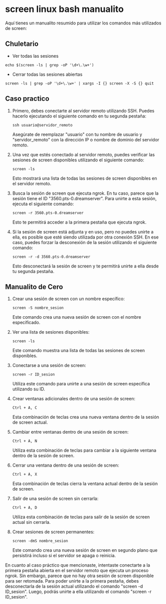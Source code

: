 # screen linux bash manualito

Aquí tienes un manualito resumido para utilizar los comandos más utilizados de screen:

## Chuletario

* Ver todas las sesiones

```shell
echo $(screen -ls | grep -oP '\d+\.\w+')
```

* Cerrar todas las sesiones abiertas

```shell
screen -ls | grep -oP '\d+\.\w+' | xargs -I {} screen -X -S {} quit
```

## Caso practico

1. Primero, debes conectarte al servidor remoto utilizando SSH. Puedes hacerlo ejecutando el siguiente comando en tu segunda pestaña:
   
   ```
   ssh usuario@servidor_remoto
   ```
   
   Asegúrate de reemplazar "usuario" con tu nombre de usuario y "servidor_remoto" con la dirección IP o nombre de dominio del servidor remoto.

2. Una vez que estés conectado al servidor remoto, puedes verificar las sesiones de screen disponibles utilizando el siguiente comando:
   
   ```
   screen -ls
   ```
   
   Esto mostrará una lista de todas las sesiones de screen disponibles en el servidor remoto.

3. Busca la sesión de screen que ejecuta ngrok. En tu caso, parece que la sesión tiene el ID "3560.pts-0.dreamserver". Para unirte a esta sesión, ejecuta el siguiente comando:
   
   ```
   screen -r 3560.pts-0.dreamserver
   ```
   
   Esto te permitirá acceder a la primera pestaña que ejecuta ngrok.

4. Si la sesión de screen está adjunta y en uso, pero no puedes unirte a ella, es posible que esté siendo utilizada por otra conexión SSH. En ese caso, puedes forzar la desconexión de la sesión utilizando el siguiente comando:
   
   ```
   screen -r -d 3560.pts-0.dreamserver
   ```
   
   Esto desconectará la sesión de screen y te permitirá unirte a ella desde tu segunda pestaña.

## Manualito de Cero

1. Crear una sesión de screen con un nombre específico:
   
   ```
   screen -S nombre_sesion
   ```
   
   Este comando crea una nueva sesión de screen con el nombre especificado.

2. Ver una lista de sesiones disponibles:
   
   ```
   screen -ls
   ```
   
   Este comando muestra una lista de todas las sesiones de screen disponibles.

3. Conectarse a una sesión de screen:
   
   ```
   screen -r ID_sesion
   ```
   
   Utiliza este comando para unirte a una sesión de screen específica utilizando su ID.

4. Crear ventanas adicionales dentro de una sesión de screen:
   
   ```
   Ctrl + A, C
   ```
   
   Esta combinación de teclas crea una nueva ventana dentro de la sesión de screen actual.

5. Cambiar entre ventanas dentro de una sesión de screen:
   
   ```
   Ctrl + A, N
   ```
   
   Utiliza esta combinación de teclas para cambiar a la siguiente ventana dentro de la sesión de screen.

6. Cerrar una ventana dentro de una sesión de screen:
   
   ```
   Ctrl + A, X
   ```
   
   Esta combinación de teclas cierra la ventana actual dentro de la sesión de screen.

7. Salir de una sesión de screen sin cerrarla:
   
   ```
   Ctrl + A, D
   ```
   
   Utiliza esta combinación de teclas para salir de la sesión de screen actual sin cerrarla.

8. Crear sesiones de screen permanentes:
   
   ```
   screen -dmS nombre_sesion
   ```
   
   Este comando crea una nueva sesión de screen en segundo plano que persistirá incluso si el servidor se apaga o reinicia.

En cuanto al caso práctico que mencionaste, intentaste conectarte a la primera pestaña abierta en el servidor remoto que ejecuta un proceso ngrok. Sin embargo, parece que no hay otra sesión de screen disponible para ser retomada. Para poder unirte a la primera pestaña, debes desconectarla de la sesión actual utilizando el comando "screen -d ID_sesion". Luego, podrás unirte a ella utilizando el comando "screen -r ID_sesion".